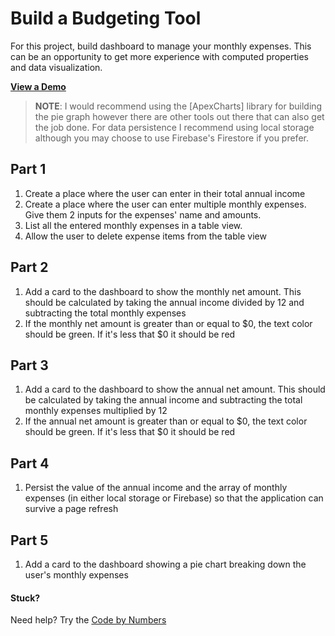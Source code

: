 # Build a Budgeting Tool

For this project, build dashboard to manage your monthly expenses. This can be an opportunity to get more experience with computed properties and data visualization.

[**View a Demo**](https://nss-vue-budget.web.app/)

> **NOTE**: I would recommend using the [ApexCharts] library for building the pie graph however there are other tools out there that can also get the job done. For data persistence I recommend using local storage although you may choose to use Firebase's Firestore if you prefer.

## Part 1

1. Create a place where the user can enter in their total annual income
1. Create a place where the user can enter multiple monthly expenses. Give them 2 inputs for the expenses' name and amounts.
1. List all the entered monthly expenses in a table view.
1. Allow the user to delete expense items from the table view

## Part 2

1. Add a card to the dashboard to show the monthly net amount. This should be calculated by taking the annual income divided by 12 and subtracting the total monthly expenses
1. If the monthly net amount is greater than or equal to $0, the text color should be green. If it's less that $0 it should be red

## Part 3

1. Add a card to the dashboard to show the annual net amount. This should be calculated by taking the annual income and subtracting the total monthly expenses multiplied by 12
1. If the annual net amount is greater than or equal to $0, the text color should be green. If it's less that $0 it should be red

## Part 4

1. Persist the value of the annual income and the array of monthly expenses (in either local storage or Firebase) so that the application can survive a page refresh

## Part 5

1. Add a card to the dashboard showing a pie chart breaking down the user's monthly expenses

#### Stuck?

Need help? Try the [Code by Numbers](./matching-game_CBN.md)
